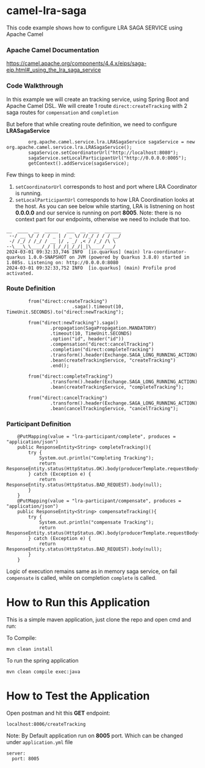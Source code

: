 # camel-lra-saga
This code example shows how to configure LRA SAGA SERVICE using Apache Camel

### Apache Camel Documentation 
https://camel.apache.org/components/4.4.x/eips/saga-eip.html#_using_the_lra_saga_service

### Code Walkthrough 
In this example we will create an tracking service, using Spring Boot and Apache Camel DSL. 
We will create 1 route `direct:createTracking` with 2 saga routes for `compensation` and `completion`

But before that while creating route definition, we need to configure **LRASagaService** 

```
        org.apache.camel.service.lra.LRASagaService sagaService = new org.apache.camel.service.lra.LRASagaService();
        sagaService.setCoordinatorUrl("http://localhost:8080");
        sagaService.setLocalParticipantUrl("http://0.0.0.0:8005");
        getContext().addService(sagaService);
```
Few things to keep in mind:
1. `setCoordinatorUrl` corresponds to host and port where LRA Coordinator is running.
2. `setLocalParticipantUrl` corresponds to how LRA Coordination looks at the host. As you can see below while starting, LRA is listnening on host **0.0.0.0** and our service is running on port **8005**. Note: there is no context part for our endpoints, otherwise we need to include that too. 
```
__  ____  __  _____   ___  __ ____  ______
 --/ __ \/ / / / _ | / _ \/ //_/ / / / __/
 -/ /_/ / /_/ / __ |/ , _/ ,< / /_/ /\ \
--\___\_\____/_/ |_/_/|_/_/|_|\____/___/
2024-03-01 09:32:33,746 INFO  [io.quarkus] (main) lra-coordinator-quarkus 1.0.0-SNAPSHOT on JVM (powered by Quarkus 3.8.0) started in 1.085s. Listening on: http://0.0.0.0:8080
2024-03-01 09:32:33,752 INFO  [io.quarkus] (main) Profile prod activated.
```

### Route Definition 
```
        from("direct:createTracking")
                        .saga().timeout(10, TimeUnit.SECONDS).to("direct:newTracking");

        from("direct:newTracking").saga()
                .propagation(SagaPropagation.MANDATORY)
                .timeout(10, TimeUnit.SECONDS)
                .option("id", header("id"))
                .compensation("direct:cancelTracking")
                .completion("direct:completeTracking")
                .transform().header(Exchange.SAGA_LONG_RUNNING_ACTION)
                .bean(createTrackingService, "createTracking")
                .end();

        from("direct:completeTracking")
                .transform().header(Exchange.SAGA_LONG_RUNNING_ACTION)
                .bean(createTrackingService, "completeTracking");

        from("direct:cancelTracking")
                .transform().header(Exchange.SAGA_LONG_RUNNING_ACTION)
                .bean(cancelTrackingService, "cancelTracking");
```

### Participant Definition
```
    @PutMapping(value = "lra-participant/complete", produces = "application/json")
    public ResponseEntity<String> completeTracking(){
        try {
            System.out.println("Completing Tracking");
            return ResponseEntity.status(HttpStatus.OK).body(producerTemplate.requestBody("direct:completeTracking","").toString());
        } catch (Exception e) {
            return ResponseEntity.status(HttpStatus.BAD_REQUEST).body(null);
        }
    }
    @PutMapping(value = "lra-participant/compensate", produces = "application/json")
    public ResponseEntity<String> compensateTracking(){
        try {
            System.out.println("compensate Tracking");
            return ResponseEntity.status(HttpStatus.OK).body(producerTemplate.requestBody("direct:cancelTracking","").toString());
        } catch (Exception e) {
            return ResponseEntity.status(HttpStatus.BAD_REQUEST).body(null);
        }
    }
```

Logic of execution remains same as in memory saga service, on fail `compensate` is called, while on completion `complete` is called. 

# How to Run this Application 
This is a simple maven application, just clone the repo and open cmd and run:

To Compile: 
```
mvn clean install
```

To run the spring application
```
mvn clean compile exec:java
```

# How to Test the Application 
Open postman and hit this **GET** endpoint:
```
localhost:8006/createTracking
```
Note: By Default application run on **8005** port. Which can be changed under `application.yml` file

```
server:
  port: 8005
```



